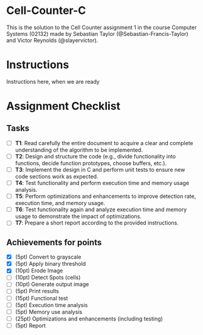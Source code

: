 # Cell-Counter-C
This is the solution to the Cell Counter assignment 1 in the course Computer Systems (02132) made by Sebastian Taylor (@Sebastian-Francis-Taylor) and Victor Reynolds (@slayervictor).

# Instructions
Instructions here, when we are ready

# Assignment Checklist
## Tasks
- [ ] **T1**: Read carefully the entire document to acquire a clear and complete understanding of the algorithm to be implemented.  
- [ ] **T2**: Design and structure the code (e.g., divide functionality into functions, decide function prototypes, choose buffers, etc.).  
- [ ] **T3**: Implement the design in C and perform unit tests to ensure new code sections work as expected.  
- [ ] **T4**: Test functionality and perform execution time and memory usage analysis.  
- [ ] **T5**: Perform optimizations and enhancements to improve detection rate, execution time, and memory usage.  
- [ ] **T6**: Test functionality again and analyze execution time and memory usage to demonstrate the impact of optimizations.  
- [ ] **T7**: Prepare a short report according to the provided instructions.  

## Achievements for points
- [x] (5pt) Convert to grayscale
- [x] (5pt) Apply binary threshold
- [x] (10pt) Erode Image
- [ ] (10pt) Detect Spots (cells)
- [ ] (10pt) Generate output image
- [ ] (5pt) Print results
- [ ] (15pt) Functional test
- [ ] (5pt) Execution time analysis
- [ ] (5pt) Memory use analysis
- [ ] (25pt) Optimizations and enhancements (including testing)
- [ ] (5pt) Report 
